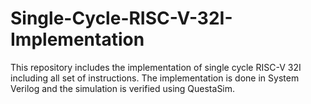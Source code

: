 # Single-Cycle-RISC-V-32I-Implementation
This repository includes the implementation of single cycle RISC-V 32I including all set of instructions. 
The implementation is done in System Verilog and the simulation is verified using QuestaSim.
